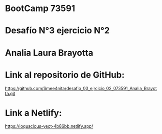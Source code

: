 # BootCamp 73591
# Desafío N°3 ejercicio N°2
# Analia Laura Brayotta

# Link al repositorio de GitHub:
https://github.com/Smee4nita/desafio_03_ejrcicio_02_073591_Analia_Brayotta.git
# Link a Netlify:
https://loquacious-yeot-4b86bb.netlify.app/